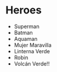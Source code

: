# Heroes

- Superman
- Batman
- Aquaman
- Mujer Maravilla
- Linterna Verde
- Robin
- Volcán Verde!!
